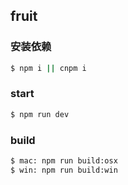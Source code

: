 ## fruit

### 安装依赖

```bash
$ npm i || cnpm i
```

### start
```bash
$ npm run dev
```

### build
```bash
$ mac: npm run build:osx
$ win: npm run build:win
```